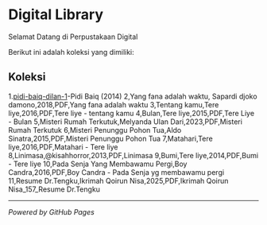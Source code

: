 # Digital Library

Selamat Datang di Perpustakaan Digital

Berikut ini adalah koleksi yang dimiliki:
## Koleksi

1.[pidi-baiq-dilan-1](ebook/pidi-baiq-dilan-1.pdf)-Pidi Baiq (2014)
2,Yang fana adalah waktu, Sapardi djoko damono,2018,PDF,Yang fana adalah waktu
3,Tentang kamu,Tere liye,2016,PDF,Tere liye - tentang kamu
4,Bulan,Tere liye,2015,PDF,Tere Liye - Bulan
5,Misteri Rumah Terkutuk,Melyanda Ulan Dari,2023,PDF,Misteri Rumah Terkutuk
6,Misteri Penunggu Pohon Tua,Aldo Sinatra,2015,PDF,Misteri Penunggu Pohon Tua
7,Matahari,Tere liye,2016,PDF,Matahari - Tere liye
8,Linimasa,@kisahhorror,2013,PDF,Linimasa
9,Bumi,Tere liye,2014,PDF,Bumi - Tere liye
10,Pada Senja Yang Membawamu Pergi,Boy Candra,2016,PDF,Boy Candra - Pada Senja yg membawamu pergi
11,Resume Dr.Tengku,Ikrimah Qoirun Nisa,2025,PDF,Ikrimah Qoirun Nisa_157_Resume Dr.Tengku

---

*Powered by GitHub Pages*
